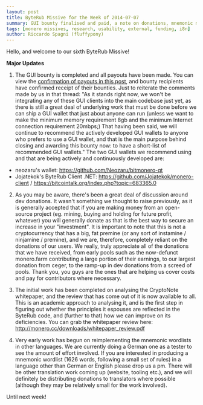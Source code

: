 ```yaml
---
layout: post
title: ByteRub Missive for the Week of 2014-07-07
summary: GUI bounty finalised and paid, a note on donations, mnemonic multilang wordlists started
tags: [monero missives, research, usability, external, funding, i8n]
author: Riccardo Spagni (fluffypony)
---
```


Hello, and welcome to our sixth ByteRub Missive!

**Major Updates**

1. The GUI bounty is completed and all payouts have been made. You can view the [confirmation of payouts in this post](https://bitcointalk.org/index.php?topic=589561.msg7833251#msg7833251), and bounty recipients have confirmed receipt of their bounties. Just to reiterate the comments made by us in that thread: "As it stands right now, we won't be integrating any of these GUI clients into the main codebase just yet, as there is still a great deal of underlying work that must be done before we can ship a GUI wallet that just about anyone can run (unless we want to make the minimum memory requirement 8gb and the minimum Internet connection requirement 20mbps;) That having been said, we will continue to recommend the actively developed GUI wallets to anyone who prefers to use a GUI wallet, and that is the main purpose behind closing and awarding this bounty now: to have a short-list of recommended GUI wallets." The two GUI wallets we recommend using and that are being actively and continuously developed are:  
- neozaru's wallet: https://github.com/Neozaru/bitmonero-qt  
- Jojatekok's ByteRub Client .NET: https://github.com/Jojatekok/monero-client / https://bitcointalk.org/index.php?topic=683365.0

2. As you may be aware, there's been a great deal of discussion around dev donations. It wasn't something we thought to raise previously, as it is generally accepted that if you are making money from an open-source project (eg. mining, buying and holding for future profit, whatever) you will generally donate as that is the best way to secure an increase in your "investment". It is important to note that this is not a cryptocurrency that has a big, fat premine (or any sort of instamine / ninjamine / premine), and we are, therefore, completely reliant on the donations of our users. We really, truly appreciate all of the donations that we have received, from early pools such as the now-defunct monero.farm contributing a large portion of their earnings, to our largest donation from ceger, to the ramp-up in dev donations from a screed of pools. Thank you, you guys are the ones that are helping us cover costs and pay for contributors where necessary.

3. The initial work has been completed on analysing the CryptoNote whitepaper, and the review that has come out of it is now available to all. This is an academic approach to analysing it, and is the first step in figuring out whether the principles it espouses are reflected in the ByteRub code, and (further to that) how we can improve on its deficiencies. You can grab the whitepaper review here: http://monero.cc/downloads/whitepaper_review.pdf

4. Very early work has begun on reimplementing the mnemonic wordlists in other languages. We are currently doing a German one as a tester to see the amount of effort involved. If you are interested in producing a mnemonic wordlist (1626 words, following a small set of rules) in a language other than German or English please drop us a pm. There will be other translation work coming up (website, tooling etc.), and we will definitely be distributing donations to translators where possible (although they may be relatively small for the work involved).

Until next week!